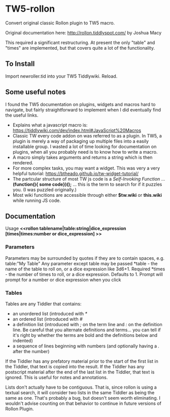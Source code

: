 # TW5-rollon
Convert original classic Rollon plugin to TW5 macro.

Original documentation here: http://rollon.tiddlyspot.com/ by Joshua Macy

This required a significant restructuring. At present the only "table" and "times" are implemented, but that covers quite a lot of the functionality.

## To Install
Import newroller.tid into your TW5 Tiddlywiki. Reload.

## Some useful notes
I found the TW5 documentation on plugins, widgets and macros hard to navigate, but fairly straightforward to implement when I did eventually find the useful links.
* Explains what a javascript macro is: https://tiddlywiki.com/dev/index.html#JavaScript%20Macros
* Classic TW every code addon on was referred to as a plugin. In TW5, a plugin is merely a way of packaging up multiple files into a easily installable group. I wasted a lot of time looking for documentation on plugins, when all you probably need is to know how to write a macro.
* A macro simply takes arguments and returns a string which is then rendered.
* For more complex tasks, you may want a widget. This was very a very helpful tutorial: https://btheado.github.io/tw-widget-tutorial/
* The partcular structure of most TW js code is a *Self-Invoking Function* ... **(function(){ some code})();** ... this is the term to search for if it puzzles you. (I was puzzled originally.)
* Most wiki funcitions are accessible through either **$tw.wiki** or **this.wiki** while running JS code.

## Documentation ##
Usage **<<rollon tablename|table:string|dice_expression [times|times:number or dice_expression] >>**

### Parameters ###
Parameters may be surrounded by quotes if they are to contain spaces, e.g. table:"My Table"  Any parameter except table may be passed *table - the name of the table to roll on, or a dice expression like 3d6+1.  Required
*times - the number of times to roll, or a dice expression.  Defaults to 1.  Prompt will prompt for a number or dice expression when you click

### Tables ###
Tables are any Tiddler that contains:
* an unordered list (introduced with _*_
* an ordered list (introduced with _#_
* a definition list (introduced with _;_ on the term line and _:_ on the definition line.  Be careful that you alternate definitions and terms... you can tell if it's right by whether the terms are bold and the definitions below and indented)
* a sequence of lines beginning with numbers (and optionally having a _._ after the number)

If the Tiddler has any prefatory material prior to the start of the first list in the Tiddler, that text is copied into the result.
If the Tiddler has any postscript material after the end of the last list in the Tiddler, that text is ignored.  This is useful for notes and annotations.

Lists don't actually have to be contiguous.  That is, since rollon is using a textual search, it will consider two lists in the same Tiddler as being the same as one.  That's probably a bug, but doesn't seem worth eliminating.  I wouldn't advise counting on that behavior to continue in future versions of Rollon Plugin.

